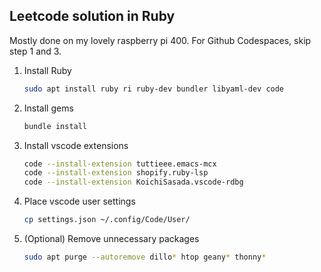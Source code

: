 ## Leetcode solution in Ruby
Mostly done on my lovely raspberry pi 400. For Github Codespaces, skip step 1 and 3.

1. Install Ruby
    ```sh
    sudo apt install ruby ri ruby-dev bundler libyaml-dev code
    ```

2. Install gems
    ```sh
    bundle install
    ```

3. Install vscode extensions
    ```sh
    code --install-extension tuttieee.emacs-mcx
    code --install-extension shopify.ruby-lsp
    code --install-extension KoichiSasada.vscode-rdbg
    ```

4. Place vscode user settings
    ```sh
    cp settings.json ~/.config/Code/User/
    ```

5. (Optional) Remove unnecessary packages
    ```sh
    sudo apt purge --autoremove dillo* htop geany* thonny*
    ```
